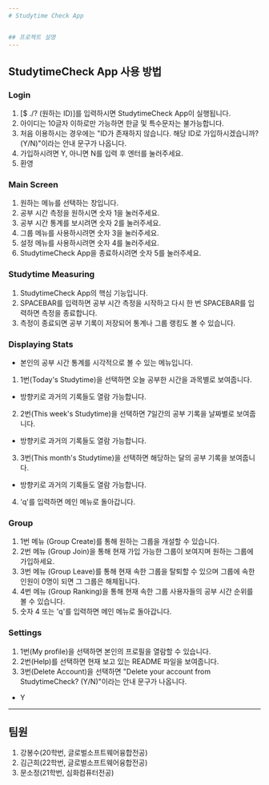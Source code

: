 ```yaml
---
# Studytime Check App


## 프로젝트 설명
---
```

## StudytimeCheck App 사용 방법
### Login
1. [$ ./? (원하는 ID)]를 입력하시면 StudytimeCheck App이 실행됩니다.
2. 아이디는 10글자 이하로만 가능하면 한글 및 특수문자는 불가능합니다.
3. 처음 이용하시는 경우에는 "ID가 존재하지 않습니다. 해당 ID로 가입하시겠습니까? (Y/N)"이라는 안내 문구가 나옵니다.
4. 가입하시려면 Y, 아니면 N를 입력 후 엔터를 눌러주세요.
5. 환영
### Main Screen
1. 원하는 메뉴를 선택하는 창입니다.
2. 공부 시간 측정을 원하시면 숫자 1을 눌러주세요.
3. 공부 시간 통계를 보시려면 숫자 2를 눌러주세요.
4. 그룹 메뉴를 사용하시려면 숫자 3을 눌러주세요.
5. 설정 메뉴를 사용하시려면 숫자 4를 눌러주세요.
6. StudytimeCheck App을 종료하시려면 숫자 5를 눌러주세요.
### Studytime Measuring
1. StudytimeCheck App의 핵심 기능입니다.
1. SPACEBAR를 입력하면 공부 시간 측정을 시작하고 다시 한 번 SPACEBAR를 입력하면 측정을 종료합니다.
2. 측정이 종료되면 공부 기록이 저장되어 통계나 그룹 랭킹도 볼 수 있습니다.

### Displaying Stats
- 본인의 공부 시간 통계를 시각적으로 볼 수 있는 메뉴입니다.
1. 1번(Today's Studytime)을 선택하면 오늘 공부한 시간을 과목별로 보여줍니다.
- 방향키로 과거의 기록들도 열람 가능합니다.
2. 2번(This week's Studytime)을 선택하면 7일간의 공부 기록을 날짜별로 보여줍니다.
- 방향키로 과거의 기록들도 열람 가능합니다.
3. 3번(This month's Studytime)을 선택하면 해당하는 달의 공부 기록을 보여줍니다.
- 방향키로 과거의 기록들도 열람 가능합니다.
4. 'q'를 입력하면 메인 메뉴로 돌아갑니다.
### Group
1. 1번 메뉴 (Group Create)를 통해 원하는 그룹을 개설할 수 있습니다.
2. 2번 메뉴 (Group Join)을 통해 현재 가입 가능한 그룹이 보여지며 원하는 그룹에 가입하세요.
3. 3번 메뉴 (Group Leave)를 통해 현재 속한 그룹을 탈퇴할 수 있으며 그룹에 속한 인원이 0명이 되면 그 그룹은 해체됩니다.
4. 4번 메뉴 (Group Ranking)을 통해 현재 속한 그룹 사용자들의 공부 시간 순위를 볼 수 있습니다.
5. 숫자 4 또는 'q'를 입력하면 메인 메뉴로 돌아갑니다.
### Settings
1. 1번(My profile)을 선택하면 본인의 프로필을 열람할 수 있습니다.
2. 2번(Help)를 선택하면 현재 보고 있는 README 파일을 보여줍니다.
3. 3번(Delete Account)을 선택하면 "Delete your account from StudytimeCheck? (Y/N)"이라는 안내 문구가 나옵니다.
- Y
---
## 팀원
1. 강봉수(20학번, 글로벌소프트웨어융합전공)
2. 김근희(22학번, 글로벌소프트웨어융합전공)
3. 문소정(21학번, 심화컴퓨터전공)

